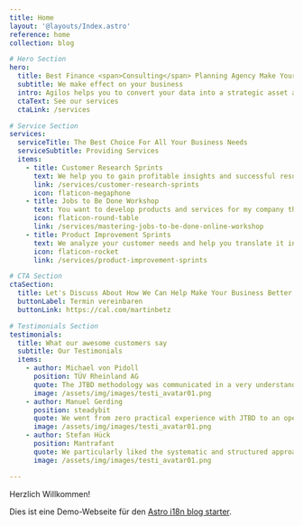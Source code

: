 ```yaml
---
title: Home
layout: '@layouts/Index.astro'
reference: home
collection: blog

# Hero Section
hero:
  title: Best Finance <span>Consulting</span> Planning Agency Make Your Success
  subtitle: We make effect on your business
  intro: Agilos helps you to convert your data into a strategic asset and get touch business insight
  ctaText: See our services
  ctaLink: /services

# Service Section
services:
  serviceTitle: The Best Choice For All Your Business Needs
  serviceSubtitle: Providing Services
  items:
    - title: Customer Research Sprints
      text: We help you to gain profitable insights and successful results in a very short time. From day one. Guaranteed.
      link: /services/customer-research-sprints
      icon: flaticon-megaphone
    - title: Jobs to Be Done Workshop
      text: You want to develop products and services for my company that will take customers out of your hands?
      icon: flaticon-round-table
      link: /services/mastering-jobs-to-be-done-online-workshop
    - title: Product Improvement Sprints
      text: We analyze your customer needs and help you translate it into a blueprint for a winning product. This takes usually less then 20% of the time of doing it yourself with trial and error.
      icon: flaticon-rocket
      link: /services/product-improvement-sprints

# CTA Section
ctaSection:
  title: Let's Discuss About How We Can Help Make Your Business Better
  buttonLabel: Termin vereinbaren
  buttonLink: https://cal.com/martinbetz

# Testimonials Section
testimonials:
  title: What our awesome customers say
  subtitle: Our Testimonials
  items:
    - author: Michael von Pidoll
      position: TÜV Rheinland AG
      quote: The JTBD methodology was communicated in a very understandable way, and the interviews were conducted in a very professional manner. The project offers us the chance to address our customers with new service offers in a more targeted way.
      image: /assets/img/images/testi_avatar01.png
    - author: Manuel Gerding
      position: steadybit
      quote: We went from zero practical experience with JTBD to an operational small research team that can use JTBD independently in the future within 2 weeks! An unrestricted 110% recommendation.
      image: /assets/img/images/testi_avatar01.png
    - author: Stefan Hück
      position: Mantrafant
      quote: We particularly liked the systematic and structured approach, so that we learned more relevant information about our product and our customers in the JTBD Interview Sprint in just 2 days (6 interviews) than in the previous 3 years. After less than a week, we were able to directly triple our advertising campaign effectiveness with the results. Not only did we improve our marketing and sales, but we also got a better product out of it.
      image: /assets/img/images/testi_avatar01.png

---
```

Herzlich Willkommen!

Dies ist eine Demo-Webseite für den [Astro i18n blog starter](https://github.com/kslstn/astro-i18n-blog-starter).
